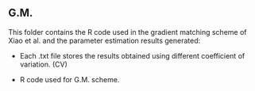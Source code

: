 ## G.M. ##

This folder contains the R code used in the gradient matching scheme of Xiao et al. and the parameter estimation results generated: 

* Each .txt file stores the results obtained using different coefficient of variation. (CV)

* R code used for G.M. scheme.
